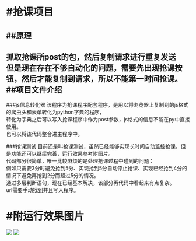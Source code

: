 #抢课项目
====
##原理
--------
抓取抢课所post的包，然后复制请求进行重复发送<br>但是现在存在不够自动化的问题，需要先出现抢课按钮，然后才能复制到请求，所以不能第一时间抢课。
##项目文件介绍
------------------
###js信息转化器
该程序为抢课程序配套程序，是用以将浏览器上复制到的js格式的爬虫头和表单转化为python字典的程序，<br>转化为字典之后可以写入抢课程序中作为post参数，js格式的信息不能在py中直接使用。<br>也可以将该代码整合进主程序中。

###抢课测试
目前还是叫抢课测试，虽然已经能够实现长时间自动监控抢课，但是功能还可以继续完善，运行效果参考附图片。<br>
代码部分很简单，唯一比较麻烦的是处理抢课过程中碰到的问题：<br>例如只需要3分时避免抢到5分、实现抢到5分自动停止抢课、实现已经抢到4分的情况下避免再抢到2分而超过5分的情况。<br>通过多层判断语句，现在已经基本解决，该部分再代码中看起来有点复杂。<br>
url需要手动找到并且写入程序。

#附运行效果图片
============
![](https://github.com/Aegis1863/Rush-for-class/blob/master/运行效果1.jpg)
![](https://github.com/Aegis1863/Rush-for-class/blob/master/运行效果2.jpg)